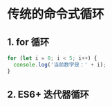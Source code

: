 # 传统的命令式循环

## 1. for 循环
```js
for (let i = 0; i < 5; i++) {
  console.log('当前数字是：' + i);
}
```

## 2. ES6+ 迭代器循环
